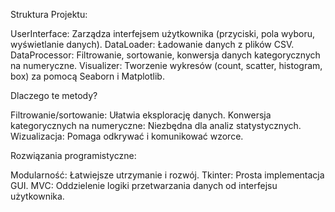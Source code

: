 Struktura Projektu:

UserInterface: Zarządza interfejsem użytkownika (przyciski, pola wyboru, wyświetlanie danych).
DataLoader: Ładowanie danych z plików CSV.
DataProcessor: Filtrowanie, sortowanie, konwersja danych kategorycznych na numeryczne.
Visualizer: Tworzenie wykresów (count, scatter, histogram, box) za pomocą Seaborn i Matplotlib.

Dlaczego te metody?

Filtrowanie/sortowanie: Ułatwia eksplorację danych.
Konwersja kategorycznych na numeryczne: Niezbędna dla analiz statystycznych.
Wizualizacja: Pomaga odkrywać i komunikować wzorce.

Rozwiązania programistyczne:

Modularność: Łatwiejsze utrzymanie i rozwój.
Tkinter: Prosta implementacja GUI.
MVC: Oddzielenie logiki przetwarzania danych od interfejsu użytkownika.

